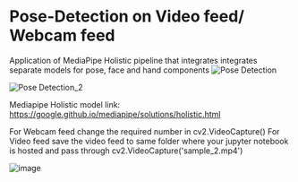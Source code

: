 # Pose-Detection on Video feed/ Webcam feed
Application of MediaPipe Holistic pipeline that integrates integrates separate models for pose, face and hand components
![Pose Detection](https://user-images.githubusercontent.com/98158660/150631090-393e27a6-c92f-4180-a49a-7448ef9d93a3.PNG)

![Pose Detection_2](https://user-images.githubusercontent.com/98158660/150631095-95f9bafc-bbdf-4766-bd65-0ef214afa5fd.PNG)

Mediapipe Holistic model link: 
https://google.github.io/mediapipe/solutions/holistic.html

For Webcam feed change the required number in cv2.VideoCapture()
For Video feed save the video feed to same folder where your jupyter notebook is hosted and pass through cv2.VideoCapture('sample_2.mp4')

![image](https://user-images.githubusercontent.com/98158660/150631566-efde57e9-e709-4ca7-80d5-f6a14fcb70d8.png)
